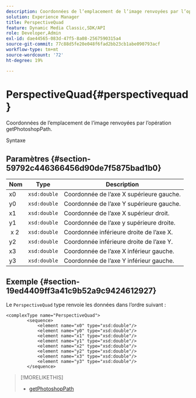 ```yaml
---
description: Coordonnées de l’emplacement de l’image renvoyées par l’opération getPhotoshopPath.
solution: Experience Manager
title: PerspectiveQuad
feature: Dynamic Media Classic,SDK/API
role: Developer,Admin
exl-id: dae44565-083d-47f5-8a08-2567590315a4
source-git-commit: 77c88d5fe20e048f6fad2bb23cb1abe090793acf
workflow-type: tm+mt
source-wordcount: '72'
ht-degree: 19%

---
```


# PerspectiveQuad{#perspectivequad}

Coordonnées de l’emplacement de l’image renvoyées par l’opération getPhotoshopPath.

Syntaxe

## Paramètres {#section-59792c446366456d90de7f5875bad1b0}

| Nom | Type | Description |
|---|---|---|
| x0 | `xsd:double` | Coordonnée de l’axe X supérieure gauche. |
| y0 | `xsd:double` | Coordonnée de l’axe Y supérieure gauche. |
| x1 | `xsd:double` | Coordonnée de l’axe X supérieur droit. |
| y1 | `xsd:double` | Coordonnée de l’axe y supérieure droite. |
|  x 2 | `xsd:double` | Coordonnée inférieure droite de l’axe X. |
| y2 | `xsd:double` | Coordonnée inférieure droite de l’axe Y. |
| x3 | `xsd:double` | Coordonnée de l’axe X inférieur gauche. |
| y3 | `xsd:double` | Coordonnée de l’axe Y inférieur gauche. |

## Exemple {#section-19ed4409ff3a41c9b52a9c9424612927}

Le `PerspectiveQuad` type renvoie les données dans l’ordre suivant :

```
<complexType name="PerspectiveQuad">
        <sequence>
            <element name="x0" type="xsd:double"/>
            <element name="y0" type="xsd:double"/>
            <element name="x1" type="xsd:double"/>
            <element name="y1" type="xsd:double"/>
            <element name="x2" type="xsd:double"/>
            <element name="y2" type="xsd:double"/>
            <element name="x3" type="xsd:double"/>
            <element name="y3" type="xsd:double"/>
        </sequence>
```

>[!MORELIKETHIS]
>
>* [getPhotoshopPath](../../operations/c-operations-intro/c-methods/r-get-photoshop-path.md#reference-545f902f84194951ac04e947fdc803b9)

